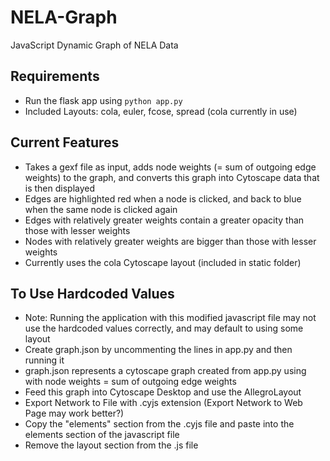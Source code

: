 # NELA-Graph

JavaScript Dynamic Graph of NELA Data

## Requirements
* Run the flask app using  `python app.py`
* Included Layouts: cola, euler, fcose, spread (cola currently in use)

## Current Features
* Takes a gexf file as input, adds node weights (= sum of outgoing edge weights) to the graph, and converts this graph into Cytoscape data that is then displayed
* Edges are highlighted red when a node is clicked, and back to blue when the same node is clicked again
* Edges with relatively greater weights contain a greater opacity than those with lesser weights
* Nodes with relatively greater weights are bigger than those with lesser weights
* Currently uses the cola Cytoscape layout (included in static folder)

## To Use Hardcoded Values
* Note: Running the application with this modified javascript file may not use the hardcoded values correctly, and may default to using some layout
* Create graph.json by uncommenting the lines in app.py and then running it
* graph.json represents a cytoscape graph created from app.py using with node weights = sum of outgoing edge weights
* Feed this graph into Cytoscape Desktop and use the AllegroLayout
* Export Network to File with .cyjs extension (Export Network to Web Page may work better?)
* Copy the "elements" section from the .cyjs file and paste into the elements section of the javascript file
* Remove the layout section from the .js file
